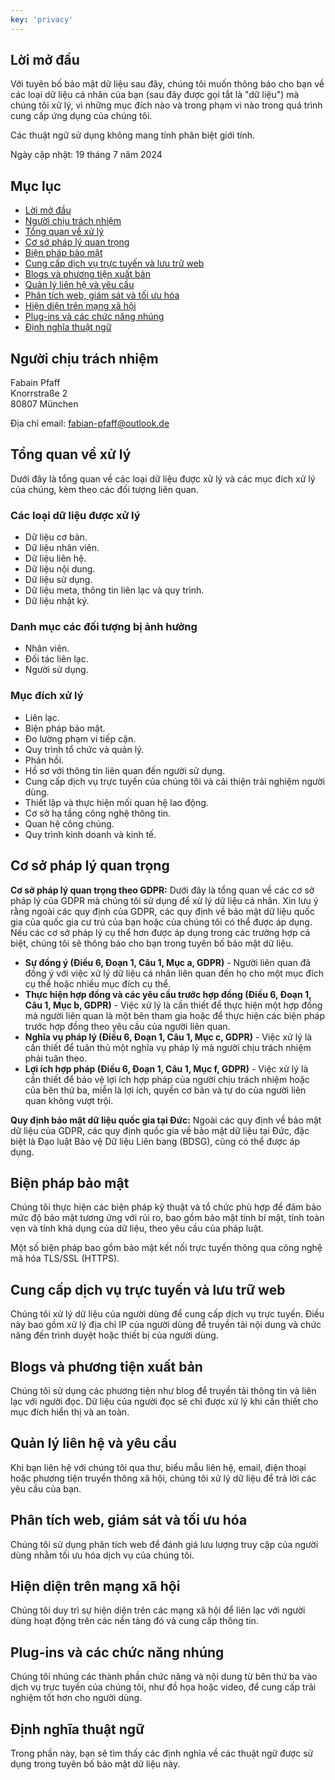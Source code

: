 ```yaml
---
key: 'privacy'
---
```

## Lời mở đầu

Với tuyên bố bảo mật dữ liệu sau đây, chúng tôi muốn thông báo cho bạn về các loại dữ liệu cá nhân của bạn (sau đây được gọi tắt là "dữ liệu") mà chúng tôi xử lý, vì những mục đích nào và trong phạm vi nào trong quá trình cung cấp ứng dụng của chúng tôi.

Các thuật ngữ sử dụng không mang tính phân biệt giới tính.

Ngày cập nhật: 19 tháng 7 năm 2024

## Mục lục

*   [Lời mở đầu](#lời-mở-đầu)
*   [Người chịu trách nhiệm](#người-chịu-trách-nhiệm)
*   [Tổng quan về xử lý](#tổng-quan-về-xử-lý)
*   [Cơ sở pháp lý quan trọng](#cơ-sở-pháp-lý-quan-trọng)
*   [Biện pháp bảo mật](#biện-pháp-bảo-mật)
*   [Cung cấp dịch vụ trực tuyến và lưu trữ web](#cung-cấp-dịch-vụ-trực-tuyến-và-lưu-trữ-web)
*   [Blogs và phương tiện xuất bản](#blogs-và-phương-tiện-xuất-bản)
*   [Quản lý liên hệ và yêu cầu](#quản-lý-liên-hệ-và-yêu-cầu)
*   [Phân tích web, giám sát và tối ưu hóa](#phân-tích-web-giám-sát-và-tối-ưu-hóa)
*   [Hiện diện trên mạng xã hội](#hiện-diện-trên-mạng-xã-hội)
*   [Plug-ins và các chức năng nhúng](#plug-ins-và-các-chức-năng-nhúng)
*   [Định nghĩa thuật ngữ](#định-nghĩa-thuật-ngữ)

## Người chịu trách nhiệm

Fabain Pfaff  
Knorrstraße 2  
80807 München

Địa chỉ email: [fabian-pfaff@outlook.de](mailto:fabian-pfaff@outlook.de)

## Tổng quan về xử lý

Dưới đây là tổng quan về các loại dữ liệu được xử lý và các mục đích xử lý của chúng, kèm theo các đối tượng liên quan.

### Các loại dữ liệu được xử lý

*   Dữ liệu cơ bản.
*   Dữ liệu nhân viên.
*   Dữ liệu liên hệ.
*   Dữ liệu nội dung.
*   Dữ liệu sử dụng.
*   Dữ liệu meta, thông tin liên lạc và quy trình.
*   Dữ liệu nhật ký.

### Danh mục các đối tượng bị ảnh hưởng

*   Nhân viên.
*   Đối tác liên lạc.
*   Người sử dụng.

### Mục đích xử lý

*   Liên lạc.
*   Biện pháp bảo mật.
*   Đo lường phạm vi tiếp cận.
*   Quy trình tổ chức và quản lý.
*   Phản hồi.
*   Hồ sơ với thông tin liên quan đến người sử dụng.
*   Cung cấp dịch vụ trực tuyến của chúng tôi và cải thiện trải nghiệm người dùng.
*   Thiết lập và thực hiện mối quan hệ lao động.
*   Cơ sở hạ tầng công nghệ thông tin.
*   Quan hệ công chúng.
*   Quy trình kinh doanh và kinh tế.

## Cơ sở pháp lý quan trọng

**Cơ sở pháp lý quan trọng theo GDPR:** Dưới đây là tổng quan về các cơ sở pháp lý của GDPR mà chúng tôi sử dụng để xử lý dữ liệu cá nhân. Xin lưu ý rằng ngoài các quy định của GDPR, các quy định về bảo mật dữ liệu quốc gia của quốc gia cư trú của bạn hoặc của chúng tôi có thể được áp dụng. Nếu các cơ sở pháp lý cụ thể hơn được áp dụng trong các trường hợp cá biệt, chúng tôi sẽ thông báo cho bạn trong tuyên bố bảo mật dữ liệu.

*   **Sự đồng ý (Điều 6, Đoạn 1, Câu 1, Mục a, GDPR)** - Người liên quan đã đồng ý với việc xử lý dữ liệu cá nhân liên quan đến họ cho một mục đích cụ thể hoặc nhiều mục đích cụ thể.
*   **Thực hiện hợp đồng và các yêu cầu trước hợp đồng (Điều 6, Đoạn 1, Câu 1, Mục b, GDPR)** - Việc xử lý là cần thiết để thực hiện một hợp đồng mà người liên quan là một bên tham gia hoặc để thực hiện các biện pháp trước hợp đồng theo yêu cầu của người liên quan.
*   **Nghĩa vụ pháp lý (Điều 6, Đoạn 1, Câu 1, Mục c, GDPR)** - Việc xử lý là cần thiết để tuân thủ một nghĩa vụ pháp lý mà người chịu trách nhiệm phải tuân theo.
*   **Lợi ích hợp pháp (Điều 6, Đoạn 1, Câu 1, Mục f, GDPR)** - Việc xử lý là cần thiết để bảo vệ lợi ích hợp pháp của người chịu trách nhiệm hoặc của bên thứ ba, miễn là lợi ích, quyền cơ bản và tự do của người liên quan không vượt trội.

**Quy định bảo mật dữ liệu quốc gia tại Đức:** Ngoài các quy định về bảo mật dữ liệu của GDPR, các quy định quốc gia về bảo mật dữ liệu tại Đức, đặc biệt là Đạo luật Bảo vệ Dữ liệu Liên bang (BDSG), cũng có thể được áp dụng.

## Biện pháp bảo mật

Chúng tôi thực hiện các biện pháp kỹ thuật và tổ chức phù hợp để đảm bảo mức độ bảo mật tương ứng với rủi ro, bao gồm bảo mật tính bí mật, tính toàn vẹn và tính khả dụng của dữ liệu, theo yêu cầu của pháp luật.

Một số biện pháp bao gồm bảo mật kết nối trực tuyến thông qua công nghệ mã hóa TLS/SSL (HTTPS).

## Cung cấp dịch vụ trực tuyến và lưu trữ web

Chúng tôi xử lý dữ liệu của người dùng để cung cấp dịch vụ trực tuyến. Điều này bao gồm xử lý địa chỉ IP của người dùng để truyền tải nội dung và chức năng đến trình duyệt hoặc thiết bị của người dùng.

## Blogs và phương tiện xuất bản

Chúng tôi sử dụng các phương tiện như blog để truyền tải thông tin và liên lạc với người đọc. Dữ liệu của người đọc sẽ chỉ được xử lý khi cần thiết cho mục đích hiển thị và an toàn.

## Quản lý liên hệ và yêu cầu

Khi bạn liên hệ với chúng tôi qua thư, biểu mẫu liên hệ, email, điện thoại hoặc phương tiện truyền thông xã hội, chúng tôi xử lý dữ liệu để trả lời các yêu cầu của bạn.

## Phân tích web, giám sát và tối ưu hóa

Chúng tôi sử dụng phân tích web để đánh giá lưu lượng truy cập của người dùng nhằm tối ưu hóa dịch vụ của chúng tôi.

## Hiện diện trên mạng xã hội

Chúng tôi duy trì sự hiện diện trên các mạng xã hội để liên lạc với người dùng hoạt động trên các nền tảng đó và cung cấp thông tin.

## Plug-ins và các chức năng nhúng

Chúng tôi nhúng các thành phần chức năng và nội dung từ bên thứ ba vào dịch vụ trực tuyến của chúng tôi, như đồ họa hoặc video, để cung cấp trải nghiệm tốt hơn cho người dùng.

## Định nghĩa thuật ngữ

Trong phần này, bạn sẽ tìm thấy các định nghĩa về các thuật ngữ được sử dụng trong tuyên bố bảo mật dữ liệu này.
